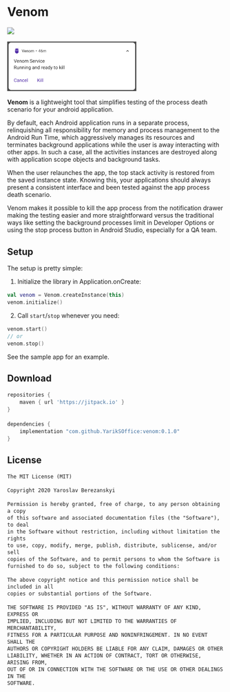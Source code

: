# Venom

[![](https://jitpack.io/v/YarikSOffice/venom.svg)](https://jitpack.io/#YarikSOffice/venom)

<img src="preview/header.png" width="300">

**Venom** is a lightweight tool that simplifies testing of the process death scenario for your android application. 

By default, each Android application runs in a separate process, relinquishing all responsibility for memory and process management to the Android Run Time, which aggressively manages its resources and terminates background applications while the user is away interacting with other apps. In such a case, all the activities instances are destroyed along with application scope objects and background tasks. 

When the user relaunches the app, the top stack activity is restored from the saved instance state. Knowing this, your applications should always present a consistent interface and been tested against the app process death scenario. 

Venom makes it possible to kill the app process from the notification drawer making the testing easier and more straightforward versus the traditional ways like setting the background processes limit in Developer Options or using the stop process button in Android Studio, especially for a QA team.

## Setup

The setup is pretty simple:

1. Initialize the library in Application.onCreate:

``` kotlin
val venom = Venom.createInstance(this)
venom.initialize()
```

2. Call `start`/`stop` whenever you need:

``` kotlin
venom.start()
// or
venom.stop()
```
See the sample app for an example.

## Download

``` groovy
repositories {
    maven { url 'https://jitpack.io' }
}

dependencies {
    implementation "com.github.YarikSOffice:venom:0.1.0"
}
```

## License

```
The MIT License (MIT)

Copyright 2020 Yaroslav Berezanskyi

Permission is hereby granted, free of charge, to any person obtaining a copy
of this software and associated documentation files (the "Software"), to deal
in the Software without restriction, including without limitation the rights
to use, copy, modify, merge, publish, distribute, sublicense, and/or sell
copies of the Software, and to permit persons to whom the Software is
furnished to do so, subject to the following conditions:

The above copyright notice and this permission notice shall be included in all
copies or substantial portions of the Software.

THE SOFTWARE IS PROVIDED "AS IS", WITHOUT WARRANTY OF ANY KIND, EXPRESS OR
IMPLIED, INCLUDING BUT NOT LIMITED TO THE WARRANTIES OF MERCHANTABILITY,
FITNESS FOR A PARTICULAR PURPOSE AND NONINFRINGEMENT. IN NO EVENT SHALL THE
AUTHORS OR COPYRIGHT HOLDERS BE LIABLE FOR ANY CLAIM, DAMAGES OR OTHER
LIABILITY, WHETHER IN AN ACTION OF CONTRACT, TORT OR OTHERWISE, ARISING FROM,
OUT OF OR IN CONNECTION WITH THE SOFTWARE OR THE USE OR OTHER DEALINGS IN THE
SOFTWARE.
```
